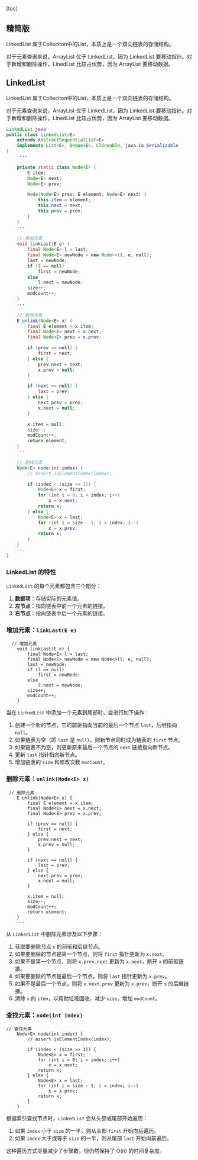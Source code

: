 [toc]

## 精简版

LinkedList 属于Colleciton中的List，本质上是一个双向链表的存储结构。

对于元素查询来说，ArrayList 优于 LinkedList，因为 LinkedList 要移动指针。对于新增和删除操作，LinedList 比较占优势，因为 ArrayList 要移动数据。



## LinkedList

LinkedList 属于Colleciton中的List，本质上是一个双向链表的存储结构。

对于元素查询来说，ArrayList 优于 LinkedList，因为 LinkedList 要移动指针。对于新增和删除操作，LinedList 比较占优势，因为 ArrayList 要移动数据。

```java
LinkedList.java
public class LinkedList<E>
    extends AbstractSequentialList<E>
    implements List<E>, Deque<E>, Cloneable, java.io.Serializable
{
    ····

    private static class Node<E> {
        E item;
        Node<E> next;
        Node<E> prev;

        Node(Node<E> prev, E element, Node<E> next) {
            this.item = element;
            this.next = next;
            this.prev = prev;
        }
    }
    ···
    
    // 增加元素
    void linkLast(E e) {
        final Node<E> l = last;
        final Node<E> newNode = new Node<>(l, e, null);
        last = newNode;
        if (l == null)
            first = newNode;
        else
            l.next = newNode;
        size++;
        modCount++;
    }
    ···

    // 删除元素
    E unlink(Node<E> x) {
        final E element = x.item;
        final Node<E> next = x.next;
        final Node<E> prev = x.prev;

        if (prev == null) {
            first = next;
        } else {
            prev.next = next;
            x.prev = null;
        }

        if (next == null) {
            last = prev;
        } else {
            next.prev = prev;
            x.next = null;
        }

        x.item = null;
        size--;
        modCount++;
        return element;
    }
    ···

    // 查找元素
    Node<E> node(int index) {
        // assert isElementIndex(index);

        if (index < (size >> 1)) {
            Node<E> x = first;
            for (int i = 0; i < index; i++)
                x = x.next;
            return x;
        } else {
            Node<E> x = last;
            for (int i = size - 1; i > index; i--)
                x = x.prev;
            return x;
        }
    }
    ···
}
```

### LinkedList 的特性

`LinkedList` 的每个元素都包含三个部分：

1. **数据项**：存储实际的元素值。
2. **左节点**：指向链表中前一个元素的链接。
3. **右节点**：指向链表中后一个元素的链接。

### 增加元素：`linkLast(E e)`

```
  // 增加元素
    void linkLast(E e) {
        final Node<E> l = last;
        final Node<E> newNode = new Node<>(l, e, null);
        last = newNode;
        if (l == null)
            first = newNode;
        else
            l.next = newNode;
        size++;
        modCount++;
    }
```

当在 `LinkedList` 中添加一个元素到尾部时，会进行如下操作：

1. 创建一个新的节点，它的前驱指向当前的最后一个节点 `last`，后继指向 `null`。
2. 如果链表为空（即 `last` 是 `null`），则新节点同时成为链表的 `first` 节点。
3. 如果链表不为空，则更新原来最后一个节点的 `next` 链接指向新节点。
4. 更新 `last` 指针指向新节点。
5. 增加链表的 `size` 和修改次数 `modCount`。

### 删除元素：`unlink(Node<E> x)`

```
 // 删除元素
    E unlink(Node<E> x) {
        final E element = x.item;
        final Node<E> next = x.next;
        final Node<E> prev = x.prev;

        if (prev == null) {
            first = next;
        } else {
            prev.next = next;
            x.prev = null;
        }

        if (next == null) {
            last = prev;
        } else {
            next.prev = prev;
            x.next = null;
        }

        x.item = null;
        size--;
        modCount++;
        return element;
    }
    ···
```

从 `LinkedList` 中删除元素涉及以下步骤：

1. 获取要删除节点 `x` 的前驱和后继节点。
2. 如果要删除的节点是第一个节点，则将 `first` 指针更新为 `x.next`。
3. 如果不是第一个节点，则将 `x.prev.next` 更新为 `x.next`，断开 `x` 的前驱链接。
4. 如果要删除的节点是最后一个节点，则将 `last` 指针更新为 `x.prev`。
5. 如果不是最后一个节点，则将 `x.next.prev` 更新为 `x.prev`，断开 `x` 的后继链接。
6. 清除 `x` 的 `item`，以帮助垃圾回收，减少 `size`，增加 `modCount`。

### 查找元素：`node(int index)`

```
// 查找元素
    Node<E> node(int index) {
        // assert isElementIndex(index);

        if (index < (size >> 1)) {
            Node<E> x = first;
            for (int i = 0; i < index; i++)
                x = x.next;
            return x;
        } else {
            Node<E> x = last;
            for (int i = size - 1; i > index; i--)
                x = x.prev;
            return x;
        }
    }
```

根据索引查找节点时，`LinkedList` 会从头部或尾部开始遍历：

1. 如果 `index` 小于 `size` 的一半，则从头部 `first` 开始向后遍历。
2. 如果 `index` 大于或等于 `size` 的一半，则从尾部 `last` 开始向前遍历。

这种遍历方式尽量减少了步骤数，但仍然保持了 O(n) 的时间复杂度。